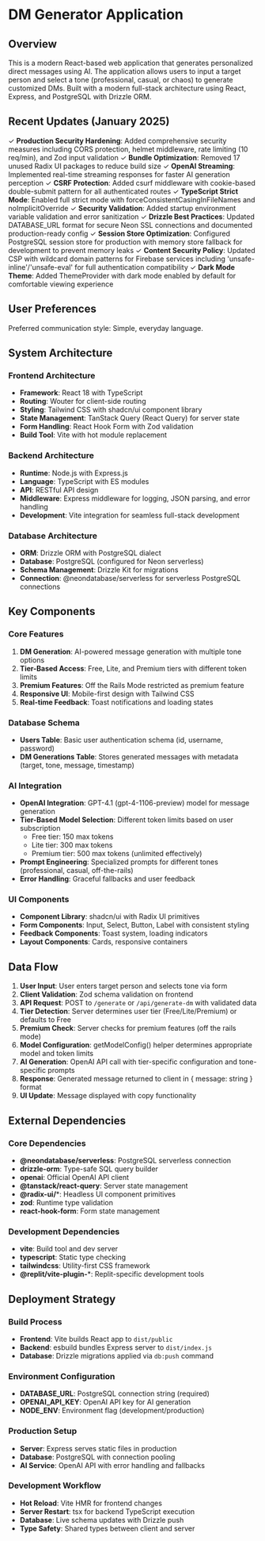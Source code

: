 # DM Generator Application

## Overview

This is a modern React-based web application that generates personalized direct messages using AI. The application allows users to input a target person and select a tone (professional, casual, or chaos) to generate customized DMs. Built with a modern full-stack architecture using React, Express, and PostgreSQL with Drizzle ORM.

## Recent Updates (January 2025)

✓ **Production Security Hardening**: Added comprehensive security measures including CORS protection, helmet middleware, rate limiting (10 req/min), and Zod input validation
✓ **Bundle Optimization**: Removed 17 unused Radix UI packages to reduce build size
✓ **OpenAI Streaming**: Implemented real-time streaming responses for faster AI generation perception
✓ **CSRF Protection**: Added csurf middleware with cookie-based double-submit pattern for all authenticated routes
✓ **TypeScript Strict Mode**: Enabled full strict mode with forceConsistentCasingInFileNames and noImplicitOverride
✓ **Security Validation**: Added startup environment variable validation and error sanitization
✓ **Drizzle Best Practices**: Updated DATABASE_URL format for secure Neon SSL connections and documented production-ready config
✓ **Session Store Optimization**: Configured PostgreSQL session store for production with memory store fallback for development to prevent memory leaks
✓ **Content Security Policy**: Updated CSP with wildcard domain patterns for Firebase services including 'unsafe-inline'/'unsafe-eval' for full authentication compatibility
✓ **Dark Mode Theme**: Added ThemeProvider with dark mode enabled by default for comfortable viewing experience

## User Preferences

Preferred communication style: Simple, everyday language.

## System Architecture

### Frontend Architecture
- **Framework**: React 18 with TypeScript
- **Routing**: Wouter for client-side routing
- **Styling**: Tailwind CSS with shadcn/ui component library
- **State Management**: TanStack Query (React Query) for server state
- **Form Handling**: React Hook Form with Zod validation
- **Build Tool**: Vite with hot module replacement

### Backend Architecture
- **Runtime**: Node.js with Express.js
- **Language**: TypeScript with ES modules
- **API**: RESTful API design
- **Middleware**: Express middleware for logging, JSON parsing, and error handling
- **Development**: Vite integration for seamless full-stack development

### Database Architecture
- **ORM**: Drizzle ORM with PostgreSQL dialect
- **Database**: PostgreSQL (configured for Neon serverless)
- **Schema Management**: Drizzle Kit for migrations
- **Connection**: @neondatabase/serverless for serverless PostgreSQL connections

## Key Components

### Core Features
1. **DM Generation**: AI-powered message generation with multiple tone options
2. **Tier-Based Access**: Free, Lite, and Premium tiers with different token limits
3. **Premium Features**: Off the Rails Mode restricted as premium feature
4. **Responsive UI**: Mobile-first design with Tailwind CSS
5. **Real-time Feedback**: Toast notifications and loading states

### Database Schema
- **Users Table**: Basic user authentication schema (id, username, password)
- **DM Generations Table**: Stores generated messages with metadata (target, tone, message, timestamp)

### AI Integration
- **OpenAI Integration**: GPT-4.1 (gpt-4-1106-preview) model for message generation
- **Tier-Based Model Selection**: Different token limits based on user subscription
  - Free tier: 150 max tokens
  - Lite tier: 300 max tokens  
  - Premium tier: 500 max tokens (unlimited effectively)
- **Prompt Engineering**: Specialized prompts for different tones (professional, casual, off-the-rails)
- **Error Handling**: Graceful fallbacks and user feedback

### UI Components
- **Component Library**: shadcn/ui with Radix UI primitives
- **Form Components**: Input, Select, Button, Label with consistent styling
- **Feedback Components**: Toast system, loading indicators
- **Layout Components**: Cards, responsive containers

## Data Flow

1. **User Input**: User enters target person and selects tone via form
2. **Client Validation**: Zod schema validation on frontend
3. **API Request**: POST to `/generate` or `/api/generate-dm` with validated data
4. **Tier Detection**: Server determines user tier (Free/Lite/Premium) or defaults to Free
5. **Premium Check**: Server checks for premium features (off the rails mode)
6. **Model Configuration**: getModelConfig() helper determines appropriate model and token limits
7. **AI Generation**: OpenAI API call with tier-specific configuration and tone-specific prompts
8. **Response**: Generated message returned to client in { message: string } format
9. **UI Update**: Message displayed with copy functionality

## External Dependencies

### Core Dependencies
- **@neondatabase/serverless**: PostgreSQL serverless connection
- **drizzle-orm**: Type-safe SQL query builder
- **openai**: Official OpenAI API client
- **@tanstack/react-query**: Server state management
- **@radix-ui/***: Headless UI component primitives
- **zod**: Runtime type validation
- **react-hook-form**: Form state management

### Development Dependencies
- **vite**: Build tool and dev server
- **typescript**: Static type checking
- **tailwindcss**: Utility-first CSS framework
- **@replit/vite-plugin-***: Replit-specific development tools

## Deployment Strategy

### Build Process
- **Frontend**: Vite builds React app to `dist/public`
- **Backend**: esbuild bundles Express server to `dist/index.js`
- **Database**: Drizzle migrations applied via `db:push` command

### Environment Configuration
- **DATABASE_URL**: PostgreSQL connection string (required)
- **OPENAI_API_KEY**: OpenAI API key for AI generation
- **NODE_ENV**: Environment flag (development/production)

### Production Setup
- **Server**: Express serves static files in production
- **Database**: PostgreSQL with connection pooling
- **AI Service**: OpenAI API with error handling and fallbacks

### Development Workflow
- **Hot Reload**: Vite HMR for frontend changes
- **Server Restart**: tsx for backend TypeScript execution
- **Database**: Live schema updates with Drizzle push
- **Type Safety**: Shared types between client and server